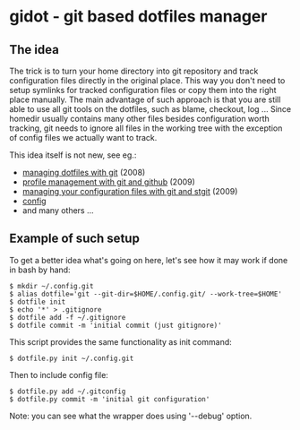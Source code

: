 # gidot - git based dotfiles manager

## The idea

The trick is to turn your home directory into git repository and track
configuration files directly in the original place.
This way you don't need to setup symlinks for tracked configuration files or
copy them into the right place manually.
The main advantage of such approach is that you are still able to use all git
tools on the dotfiles, such as blame, checkout, log ...
Since homedir usually contains many other files besides configuration worth
tracking, git needs to ignore all files in the working tree with the exception
of config files we actually want to track.

This idea itself is not new, see eg.:

 * [managing dotfiles with git](http://psung.blogspot.com/2008/06/managing-dotfiles-with-git-continued.html) (2008)
 * [profile management with git and github](http://silas.sewell.org/blog/2009/03/08/profile-management-with-git-and-github/) (2009)
 * [managing your configuration files with git and stgit](http://necoro.wordpress.com/2009/10/08/managing-your-configuration-files-with-git-and-stgit) (2009)
 * [config](http://github.com/silas/scripts/blob/master/bin/config)
 * and many others ...

## Example of such setup

To get a better idea what's going on here, let's see how it may work if done
in bash by hand:

    $ mkdir ~/.config.git
    $ alias dotfile='git --git-dir=$HOME/.config.git/ --work-tree=$HOME'
    $ dotfile init
    $ echo '*' > .gitignore
    $ dotfile add -f ~/.gitignore
    $ dotfile commit -m 'initial commit (just gitignore)'

This script provides the same functionality as init command:

    $ dotfile.py init ~/.config.git

Then to include config file:

    $ dotfile.py add ~/.gitconfig
    $ dotfile.py commit -m 'initial git configuration'

Note: you can see what the wrapper does using '--debug' option.
